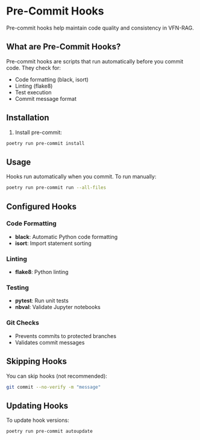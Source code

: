 # Pre-Commit Hooks

Pre-commit hooks help maintain code quality and consistency in VFN-RAG.

## What are Pre-Commit Hooks?

Pre-commit hooks are scripts that run automatically before you commit code. They check for:
- Code formatting (black, isort)
- Linting (flake8)
- Test execution
- Commit message format

## Installation

1. Install pre-commit:

```bash
poetry run pre-commit install
```

## Usage

Hooks run automatically when you commit. To run manually:

```bash
poetry run pre-commit run --all-files
```

## Configured Hooks

### Code Formatting
- **black**: Automatic Python code formatting
- **isort**: Import statement sorting

### Linting
- **flake8**: Python linting

### Testing
- **pytest**: Run unit tests
- **nbval**: Validate Jupyter notebooks

### Git Checks
- Prevents commits to protected branches
- Validates commit messages

## Skipping Hooks

You can skip hooks (not recommended):

```bash
git commit --no-verify -m "message"
```

## Updating Hooks

To update hook versions:

```bash
poetry run pre-commit autoupdate
```

